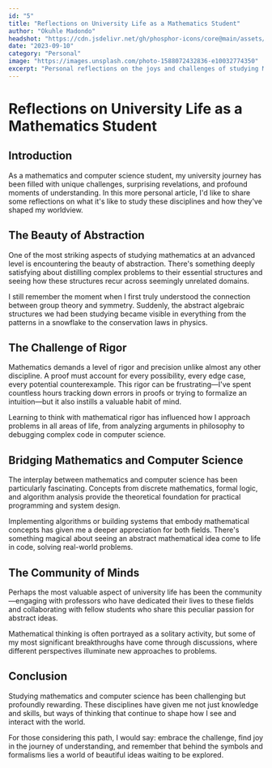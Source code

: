 ```yaml
---
id: "5"
title: "Reflections on University Life as a Mathematics Student"
author: "Okuhle Madondo"
headshot: "https://cdn.jsdelivr.net/gh/phosphor-icons/core@main/assets/fill/user-circle-fill.svg"
date: "2023-09-10"
category: "Personal"
image: "https://images.unsplash.com/photo-1588072432836-e10032774350"
excerpt: "Personal reflections on the joys and challenges of studying Mathematics and Computer Science at university."
---
```


# Reflections on University Life as a Mathematics Student

## Introduction

As a mathematics and computer science student, my university journey has been filled with unique challenges, surprising revelations, and profound moments of understanding. In this more personal article, I'd like to share some reflections on what it's like to study these disciplines and how they've shaped my worldview.

## The Beauty of Abstraction

One of the most striking aspects of studying mathematics at an advanced level is encountering the beauty of abstraction. There's something deeply satisfying about distilling complex problems to their essential structures and seeing how these structures recur across seemingly unrelated domains.

I still remember the moment when I first truly understood the connection between group theory and symmetry. Suddenly, the abstract algebraic structures we had been studying became visible in everything from the patterns in a snowflake to the conservation laws in physics.

## The Challenge of Rigor

Mathematics demands a level of rigor and precision unlike almost any other discipline. A proof must account for every possibility, every edge case, every potential counterexample. This rigor can be frustrating—I've spent countless hours tracking down errors in proofs or trying to formalize an intuition—but it also instills a valuable habit of mind.

Learning to think with mathematical rigor has influenced how I approach problems in all areas of life, from analyzing arguments in philosophy to debugging complex code in computer science.

## Bridging Mathematics and Computer Science

The interplay between mathematics and computer science has been particularly fascinating. Concepts from discrete mathematics, formal logic, and algorithm analysis provide the theoretical foundation for practical programming and system design.

Implementing algorithms or building systems that embody mathematical concepts has given me a deeper appreciation for both fields. There's something magical about seeing an abstract mathematical idea come to life in code, solving real-world problems.

## The Community of Minds

Perhaps the most valuable aspect of university life has been the community—engaging with professors who have dedicated their lives to these fields and collaborating with fellow students who share this peculiar passion for abstract ideas.

Mathematical thinking is often portrayed as a solitary activity, but some of my most significant breakthroughs have come through discussions, where different perspectives illuminate new approaches to problems.

## Conclusion

Studying mathematics and computer science has been challenging but profoundly rewarding. These disciplines have given me not just knowledge and skills, but ways of thinking that continue to shape how I see and interact with the world.

For those considering this path, I would say: embrace the challenge, find joy in the journey of understanding, and remember that behind the symbols and formalisms lies a world of beautiful ideas waiting to be explored.